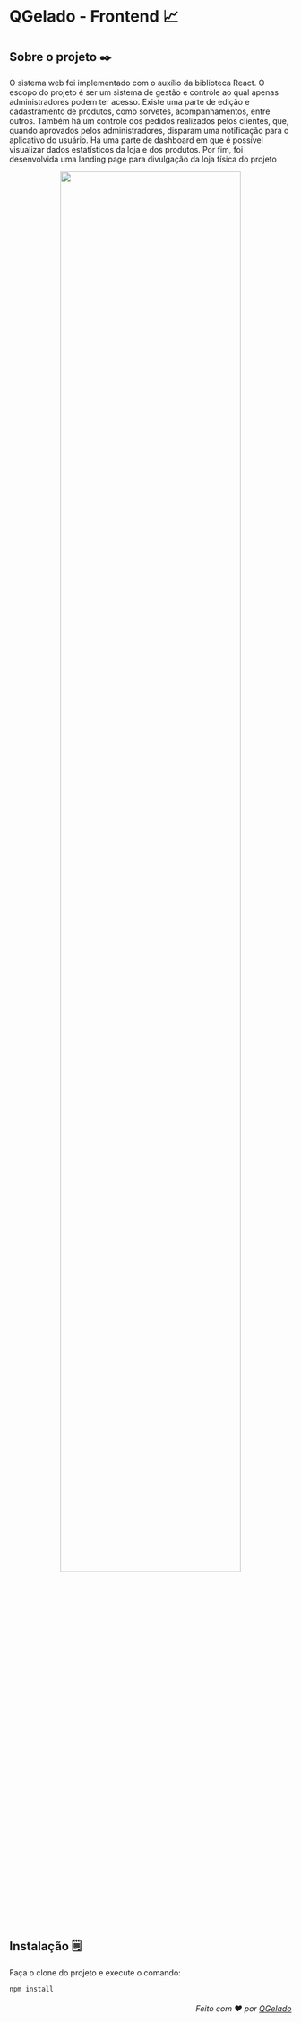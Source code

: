 # QGelado - Frontend 📈

## Sobre o projeto ✒️

O sistema web foi implementado com o auxílio da biblioteca React. O escopo do projeto é ser um sistema de gestão e controle ao qual apenas administradores podem ter acesso. Existe uma parte de edição e cadastramento de produtos, como sorvetes, acompanhamentos, entre outros. Também há um controle dos pedidos realizados pelos clientes, que, quando aprovados pelos administradores, disparam uma notificação para o aplicativo do usuário. Há uma parte de dashboard em que é possível visualizar dados estatísticos da loja e dos produtos. Por fim, foi desenvolvida uma landing page para divulgação da loja física do projeto

<p align="center">
   <img src="https://github.com/QGelado/QGelado-Frontend/assets/84794798/01ae0a1b-aad8-481c-9b1e-19355c454b16" width="80%" >
</p>

## Instalação 🗒️

<p  'align= justify'>
Faça o clone do projeto e execute o comando:
</p>

``` 
npm install
```


<h6 align='right'>Feito com ❤️ por <a href="https://github.com/QGelado" target="_blank">QGelado</a></h6> 
